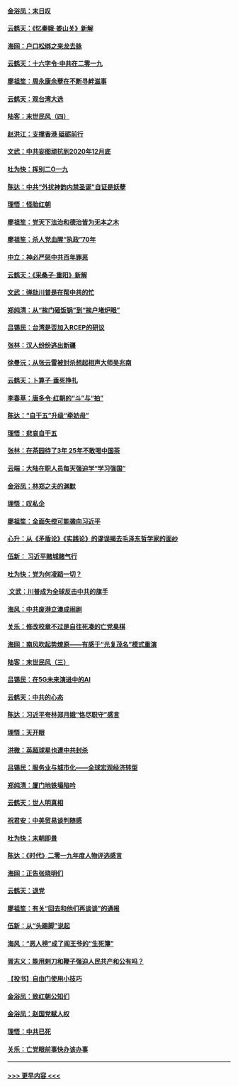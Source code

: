 #### [金浴凤：末日叹](../pages/nsc993/n11752359.md?t=12301022) 
#### [云鹤天：《忆秦娥‧娄山关》新解](../pages/nsc993/n11752348.md?t=12301022) 
#### [海网：户口松绑之来龙去脉](../pages/nsc993/n11752328.md?t=12301022) 
#### [云鹤天：十六字令‧中共在二零一九](../pages/nsc993/n11752305.md?t=12301022) 
#### [廖祖笙：周永康余孽在不断寻衅滋事](../pages/nsc993/n11751013.md?t=12301022) 
#### [云鹤天：观台湾大选](../pages/nsc993/n11751007.md?t=12301022) 
#### [陆客：末世民风（四）](../pages/nsc993/n11749203.md?t=12301022) 
#### [赵洪江：支撑香港 砥砺前行](../pages/nsc993/n11748482.md?t=12301022) 
#### [文武：中共妄图顽抗到2020年12月底](../pages/nsc993/n11748446.md?t=12301022) 
#### [吐为快：挥别二O一九](../pages/nsc993/n11748411.md?t=12301022) 
#### [陈达：中共“外扰神韵内禁圣诞”自证是妖孽](../pages/nsc993/n11748226.md?t=12301022) 
#### [理悟：怪胎红朝](../pages/nsc993/n11748206.md?t=12301022) 
#### [廖祖笙：党天下法治和德治皆为无本之木](../pages/nsc993/n11748135.md?t=12301022) 
#### [廖祖笙：杀人党血腥“执政”70年](../pages/nsc993/n11745144.md?t=12301022) 
#### [中立：神必严惩中共百年罪恶](../pages/nsc993/n11744970.md?t=12301022) 
#### [云鹤天：《采桑子‧重阳》新解](../pages/nsc993/n11744948.md?t=12301022) 
#### [文武：弹劾川普是在帮中共的忙](../pages/nsc993/n11744758.md?t=12301022) 
#### [郑纯清：从“挨门砸饭锅”到“挨户堵炉眼”](../pages/nsc993/n11744745.md?t=12301022) 
#### [吕锡民：台湾是否加入RCEP的研议](../pages/nsc993/n11744701.md?t=12301022) 
#### [张林：汉人纷纷逃出新疆](../pages/nsc993/n11743530.md?t=12301022) 
#### [徐曼沅：从张云雷被封杀想起相声大师吴兆南](../pages/nsc993/n11741816.md?t=12301022) 
#### [云鹤天：卜算子‧垂死挣扎](../pages/nsc993/n11739956.md?t=12301022) 
#### [李春草：唐多令‧红朝的“斗”与“拍”](../pages/nsc993/n11739830.md?t=12301022) 
#### [陈达：“自干五”升级“牵妨母”](../pages/nsc993/n11739724.md?t=12301022) 
#### [理悟：悲哀自干五](../pages/nsc993/n11739547.md?t=12301022) 
#### [张林：在茶园待了3年 25年不敢喝中国茶](../pages/nsc993/n11739240.md?t=12301022) 
#### [云端：大陆在职人员每天强迫学“学习强国”](../pages/nsc993/n11738735.md?t=12301022) 
#### [金浴凤：林郑之夫的渊默](../pages/nsc993/n11737735.md?t=12301022) 
#### [理悟：叹私企](../pages/nsc993/n11737715.md?t=12301022) 
#### [廖祖笙：全面失控可能袭向习近平](../pages/nsc993/n11737704.md?t=12301022) 
#### [心升：从《矛盾论》《实践论》的谬误揭去毛泽东哲学家的面纱](../pages/nsc993/n11736962.md?t=12301022) 
#### [伍新： 习近平赌城赌气行](../pages/nsc993/n11736929.md?t=12301022) 
#### [吐为快：党为何凌蹈一切？](../pages/nsc993/n11736915.md?t=12301022) 
#### [ 文武：川普成为全球反击中共的旗手](../pages/nsc993/n11736882.md?t=12301022) 
#### [海风：中共废港立澳成闹剧](../pages/nsc993/n11735857.md?t=12301022) 
#### [关乐：修改校章不过是自往死凑的亡党臭棋](../pages/nsc993/n11735097.md?t=12301022) 
#### [海网：南风吹起势燎原——有感于“光复茂名”模式重演](../pages/nsc993/n11732308.md?t=12301022) 
#### [陆客：末世民风（三）](../pages/nsc993/n11732211.md?t=12301022) 
#### [吕锡民：在5G未来演进中的AI](../pages/nsc993/n11730010.md?t=12301022) 
#### [云鹤天：中共的心态](../pages/nsc993/n11729906.md?t=12301022) 
#### [陈达：习近平夸林郑月娥“恪尽职守”感言](../pages/nsc993/n11729881.md?t=12301022) 
#### [理悟：天开眼](../pages/nsc993/n11729699.md?t=12301022) 
#### [洪微：英超球星也遭中共封杀](../pages/nsc993/n11727243.md?t=12301022) 
#### [吕锡民：服务业与城市化——全球宏观经济转型](../pages/nsc993/n11725845.md?t=12301022) 
#### [郑纯清：厦门地铁塌陷吟](../pages/nsc993/n11725813.md?t=12301022) 
#### [云鹤天：世人明真相](../pages/nsc993/n11725621.md?t=12301022) 
#### [祝君安：中美贸易谈判随感](../pages/nsc993/n11725609.md?t=12301022) 
#### [吐为快：末朝即景](../pages/nsc993/n11723365.md?t=12301022) 
#### [陈达：《时代》二零一九年度人物评选感言](../pages/nsc993/n11723337.md?t=12301022) 
#### [海网：正告张晓明们](../pages/nsc993/n11723228.md?t=12301022) 
#### [云鹤天：退党](../pages/nsc993/n11723056.md?t=12301022) 
#### [廖祖笙：有关“回去和他们再谈谈”的通报](../pages/nsc993/n11722442.md?t=12301022) 
#### [伍新：从“头踢脚”说起](../pages/nsc993/n11722429.md?t=12301022) 
#### [海风：“恶人榜”成了阎王爷的“生死簿”](../pages/nsc993/n11722272.md?t=12301022) 
#### [胥志义：能用剌刀和鞭子强迫人民共产和公有吗？](../pages/nsc993/n11720569.md?t=12301022) 
#### [【投书】自由门使用小技巧](../pages/nsc993/n11720180.md?t=12301022) 
#### [金浴凤：致红朝公知们](../pages/nsc993/n11720563.md?t=12301022) 
#### [金浴凤：赵国党赋人权](../pages/nsc993/n11720533.md?t=12301022) 
#### [理悟：中共已死](../pages/nsc993/n11720233.md?t=12301022) 
#### [关乐：亡党眼前事快办该办事](../pages/nsc993/n11719160.md?t=12301022) 

----
#### [ >>> 更早内容 <<< ](../indexes/nsc993-earlier.md)
